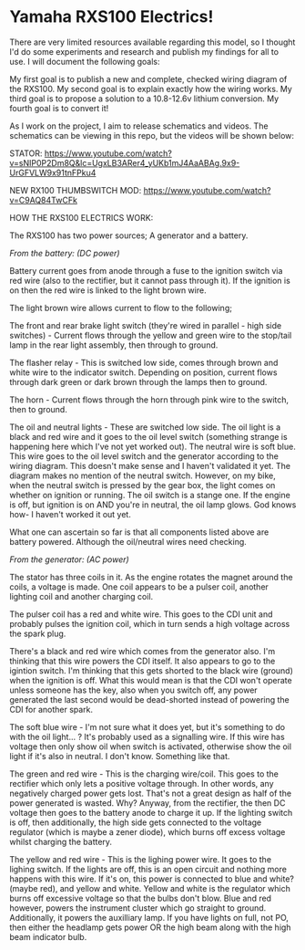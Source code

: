 # Yamaha RXS100 Electrics!

There are very limited resources available regarding this model, so I thought I'd do some experiments and research and publish my findings for all to use. I will document the following goals:

My first goal is to publish a new and complete, checked wiring diagram of the RXS100. 
My second goal is to explain exactly how the wiring works.
My third goal is to propose a solution to a 10.8-12.6v lithium conversion.
My fourth goal is to convert it!

As I work on the project, I aim to release schematics and videos. The schematics can be viewing in this repo, but the videos will be shown below:

STATOR: https://www.youtube.com/watch?v=sNIP0P2Dm8Q&lc=UgxLB3ARer4_yUKb1mJ4AaABAg.9x9-UrGFVLW9x91tnFPku4


NEW RX100 THUMBSWITCH MOD: https://www.youtube.com/watch?v=C9AQ84TwCFk

HOW THE RXS100 ELECTRICS WORK:

The RXS100 has two power sources; A generator and a battery.

*From the battery: (DC power)*

Battery current goes from anode through a fuse to the ignition switch via red wire (also to the rectifier, but it cannot pass through it). If the ignition is on then the red wire is linked to the light brown wire.

The light brown wire allows current to flow to the following;

The front and rear brake light switch (they're wired in parallel - high side switches) - Current flows through the yellow and green wire to the stop/tail lamp in the rear light assembly, then through to ground.

The flasher relay - This is switched low side, comes through brown and white wire to the indicator switch. Depending on position, current flows through dark green or dark brown through the lamps then to ground.

The horn - Current flows through the horn through pink wire to the switch, then to ground.

The oil and neutral lights - These are switched low side. The oil light is a black and red wire and it goes to the oil level switch (something strange is happening here which I've not yet worked out). The neutral wire is soft blue. This wire goes to the oil level switch and the generator according to the wiring diagram. This doesn't make sense and I haven't validated it yet. The diagram makes no mention of the neutral switch. However, on my bike, when the neutral switch is pressed by the gear box, the light comes on whether on ignition or running. The oil switch is a stange one. If the engine is off, but ignition is on AND you're in neutral, the oil lamp glows. God knows how- I haven't worked it out yet.

What one can ascertain so far is that all components listed above are battery powered. Although the oil/neutral wires need checking.


*From the generator: (AC power)*

The stator has three coils in it. As the engine rotates the magnet around the coils, a voltage is made. One coil appears to be a pulser coil, another lighting coil and another charging coil.

The pulser coil has a red and white wire. This goes to the CDI unit and probably pulses the ignition coil, which in turn sends a high voltage across the spark plug.

There's a black and red wire which comes from the generator also. I'm thinking that this wire powers the CDI itself. It also appears to go to the igintion switch. I'm thinking that this gets shorted to the black wire (ground) when the ignition is off. What this would mean is that the CDI won't operate unless someone has the key, also when you switch off, any power generated the last second would be dead-shorted instead of powering the CDI for another spark.

The soft blue wire - I'm not sure what it does yet, but it's something to do with the oil light... ? It's probably used as a signalling wire. If this wire has voltage then only show oil when switch is activated, otherwise show the oil light if it's also in neutral. I don't know. Something like that.

The green and red wire - This is the charging wire/coil. This goes to the rectifier which only lets a positive voltage through. In other words, any negatively charged power gets lost. That's not a great design as half of the power generated is wasted. Why? Anyway, from the rectifier, the then DC voltage then goes to the battery anode to charge it up. If the lighting switch is off, then additionally, the high side gets connected to the voltage regulator (which is maybe a zener diode), which burns off excess voltage whilst charging the battery.

The yellow and red wire - This is the lighing power wire. It goes to the lighing switch. If the lights are off, this is an open circuit and nothing more happens with this wire. If it's on, this power is connected to blue and white? (maybe red), and yellow and white. Yellow and white is the regulator which burns off excessive voltage so that the bulbs don't blow. Blue and red however, powers the instrument cluster which go straight to ground. Additionally, it powers the auxilliary lamp. If you have lights on full, not PO, then either the headlamp gets power OR the high beam along with the high beam indicator bulb.
